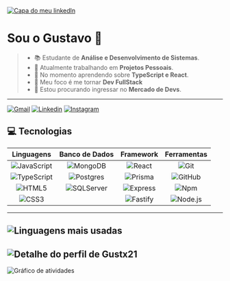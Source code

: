 [![Capa do meu linkedIn](https://media.licdn.com/dms/image/v2/D4D16AQE5HLFlXhgBbA/profile-displaybackgroundimage-shrink_350_1400/profile-displaybackgroundimage-shrink_350_1400/0/1727297962588?e=1738800000&v=beta&t=2BNJMYYA7FtoSFLJYyGB_gUuOV4SflasySpMKFbgeT4)](https://www.linkedin.com/in/Gustx21)

# Sou o Gustavo 🤟
> * 📚 Estudante de **Análise e Desenvolvimento de Sistemas**.
> * 📂 Atualmente trabalhando em **Projetos Pessoais**.
> * 📖 No momento aprendendo sobre **TypeScript e React**.
> * 🎯 Meu foco é me tornar **Dev FullStack**
> * 📌 Estou procurando ingressar no **Mercado de Devs**.

---
 [![Gmail](https://img.shields.io/badge/Gmail-2A2B2A?style=for-the-badge&logo=gmail&logoColor=white)](mailto://gugamathiaz12@gmail.com)
 [![Linkedin](https://img.shields.io/badge/LinkedIn-347FC4?style=for-the-badge&logo=linkedin&logoColor=white)](https://www.linkedin.com/in/Gustx21)
 [![Instagram](https://img.shields.io/badge/-Instagram-ED6A5A?style=for-the-badge&logo=instagram&logoColor=white)](https://instagram.com/Gustx_21)

## 💻 Tecnologias
Linguagens | Banco de Dados | Framework | Ferramentas
:---: | :---: | :---: | :---:
 ![JavaScript](https://img.shields.io/badge/-JavaScript-000000?style=for-the-badge&logo=javascript&logoColor=f5ec42) | ![MongoDB](https://img.shields.io/badge/-MongoDB-000000?style=for-the-badge&logo=mongodb&logoColor=306820) | ![React](https://img.shields.io/badge/-ReactJS-000000?style=for-the-badge&logo=react&logoColor=26a5bf) | ![Git](https://img.shields.io/badge/-Git-000000?style=for-the-badge&logo=git&logoColor=bf230f)
 ![TypeScript](https://img.shields.io/badge/-TypeScript-000000?style=for-the-badge&logo=typescript&logoColor=0e81ed) | ![Postgres](https://img.shields.io/badge/-Postgres-000000?style=for-the-badge&logo=postgresql&logoColor=26a5bf) | ![Prisma](https://img.shields.io/badge/-Prisma-000000?style=for-the-badge&logo=prisma&logoColor=26a5bf) | ![GitHub](https://img.shields.io/badge/-GitHub-000000?style=for-the-badge&logo=github&logoColor=fff)
 ![HTML5](https://img.shields.io/badge/-HTML5-000000?style=for-the-badge&logo=HTML5&logoColor=ed5c0e) | ![SQLServer](https://img.shields.io/badge/-SQLServer-000000?style=for-the-badge&logo=SQLServer&logoColor=4ba12f) | ![Express](https://img.shields.io/badge/-Express-000000?style=for-the-badge&logo=express&logoColor=C468DB) | ![Npm](https://img.shields.io/badge/-Npm-000000?style=for-the-badge&logo=npm&logoColor=C70601)
 ![CSS3](https://img.shields.io/badge/-CSS3-000000?style=for-the-badge&logo=CSS3&logoColor=0e81ed) | | ![Fastify](https://img.shields.io/badge/-Fastify-000000?style=for-the-badge&logo=fastify&logoColor=26a5bf) | ![Node.js](https://img.shields.io/badge/-Node.js-000000?style=for-the-badge&logo=node.js&logoColor=4ba12f)

---
 ![Linguagens mais usadas](https://github-readme-stats.vercel.app/api/top-langs/?username=gustx21&layout=compact&langs_count=7&theme=github_dark)
---
 ![Detalhe do perfil de Gustx21](https://github-readme-stats.vercel.app/api?username=gustx21&show_icons=true&theme=github_dark&include_all_commits=true&count_private=true)
---
 ![Gráfico de atividades](https://github-readme-activity-graph.vercel.app/graph?username=gustx21&radius=16&theme=react&area=true&order=5")
